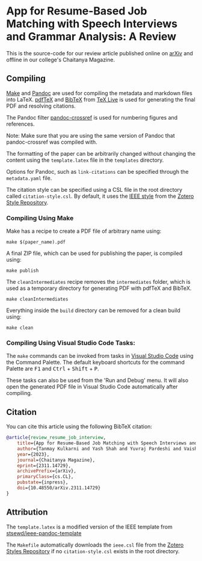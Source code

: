 # App for Resume-Based Job Matching with Speech Interviews and Grammar Analysis: A Review

This is the source-code for our review article published online on [arXiv](https://arxiv.org/abs/2311.14729) and offline in our college's Chaitanya Magazine.

## Compiling

[Make](https://www.gnu.org/software/make/) and [Pandoc](https://github.com/jgm/pandoc) are used for compiling the metadata and markdown files into LaTeX. [pdfTeX](https://ctan.org/pkg/pdftex) and [BibTeX](https://ctan.org/pkg/bibtex) from [TeX Live](https://tug.org/texlive/) is used for generating the final PDF and resolving citations.

The Pandoc filter [pandoc-crossref](https://github.com/lierdakil/pandoc-crossref) is used for numbering figures and references.

Note: Make sure that you are using the same version of Pandoc that pandoc-crossref was compiled with.

The formatting of the paper can be arbitrarily changed without changing the content using the `template.latex` file in the `templates` directory.

Options for Pandoc, such as `link-citations` can be specified through the `metadata.yaml` file.

The citation style can be specified using a CSL file in the root directory called `citation-style.csl`. By default, it uses the [IEEE style](http://www.zotero.org/styles/ieee) from the [Zotero Style Repository](https://www.zotero.org/styles/).

### Compiling Using Make

Make has a recipe to create a PDF file of arbitrary name using:

```shell
make $(paper_name).pdf
```

A final ZIP file, which can be used for publishing the paper, is compiled using:

```shell
make publish
```

The `cleanIntermediates` recipe removes the `intermediates` folder, which is used as a temporary directory for generating PDF with pdfTeX and BibTeX.

```shell
make cleanIntermediates
```

Everything inside the `build` directory can be removed for a clean build using:

```shell
make clean
```

### Compiling Using Visual Studio Code Tasks:

The `make` commands can be invoked from tasks in [Visual Studio Code](https://code.visualstudio.com/) using the Command Palette. The default keyboard shortcuts for the command Palette are <kbd>F1</kbd> and <kbd>Ctrl</kbd> + <kbd>Shift</kbd> + <kbd>P</kbd>.

These tasks can also be used from the 'Run and Debug' menu. It will also open the generated PDF file in Visual Studio Code automatically after compiling.

## Citation

You can cite this article using the following BibTeX citation:

```bibtex
@article{review_resume_job_interview,
    title={App for Resume-Based Job Matching with Speech Interviews and Grammar Analysis: A Review},
    author={Tanmay Kulkarni and Yash Shah and Yuvraj Pardeshi and Vaishnvi Sakat and Sapana Bhirud},
    year={2023},
    journal={Chaitanya Magazine},
    eprint={2311.14729},
    archivePrefix={arXiv},
    primaryClass={cs.CL},
    pubstate={inpress},
    doi={10.48550/arXiv.2311.14729}
}
```

## Attribution

The `template.latex` is a modified version of the IEEE template from [stsewd/ieee-pandoc-template](https://github.com/stsewd/ieee-pandoc-template)

The `Makefile` automatically downloads the `ieee.csl` file from the [Zotero Styles Repository](https://www.zotero.org/styles/) if no `citation-style.csl` exists in the root directory.
